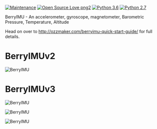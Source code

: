 [![Maintenance](https://img.shields.io/badge/Maintained%3F-yes-green.svg)]()
[![Open Source Love png2](https://badges.frapsoft.com/os/v2/open-source.png?v=103)](https://github.com/ellerbrock/open-source-badges/)
[![Python 3.6](https://img.shields.io/badge/python-3.6-blue.svg)](https://www.python.org/downloads/release/python-360/)
[![Python 2.7](https://img.shields.io/badge/python-2.7-blue.svg)](https://www.python.org/downloads/release/python-360/)

BerryIMU - An accelerometer, gyroscope, magnetometer, Barometric Pressure, Temperature, Altitude

Head on over to http://ozzmaker.com/berryimu-quick-start-guide/ for full details.

<h1>BerryIMUv2</h1>

![BerryIMU](https://ozzmaker.com/wp-content/uploads/2020/08/BerryIMUv2GIT.png "BerryIMUv2")
<h1>BerryIMUv3</h1>

![BerryIMU](https://ozzmaker.com/wp-content/uploads/2020/08/BerryIMUv3Raspberry.png "BerryIMUv3")

![BerryIMU](https://ozzmaker.com/wp-content/uploads/2020/08/BerryIMUv3ArduinoGIT.png "BerryIMUv3")

![BerryIMU](https://ozzmaker.com/wp-content/uploads/2021/03/PicoI2C_SPI.png "BerryIMUv3")




